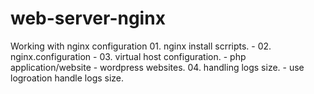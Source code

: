 # web-server-nginx

Working with nginx configuration
    01. nginx install scrripts.
            -
    02. nginx.configuration
            -
    03. virtual host configuration.
            - php application/website
            - wordpress websites.
    04. handling logs size.
            - use logroation handle logs size.
